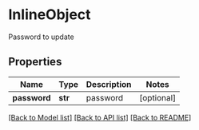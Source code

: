 # InlineObject

Password to update

## Properties

| Name         | Type    | Description | Notes      |
| ------------ | ------- | ----------- | ---------- |
| **password** | **str** | password    | [optional] |

[[Back to Model list]](../README.md#documentation-for-models) [[Back to API list]](../README.md#documentation-for-api-endpoints) [[Back to README]](../README.md)
